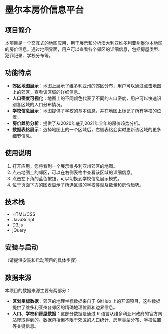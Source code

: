 # 墨尔本房价信息平台

## 项目简介

本项目是一个交互式的地图应用，用于展示和分析澳大利亚维多利亚州墨尔本地区的房价信息。通过地图界面，用户可以查看各个郊区的详细信息，包括房屋类型、犯罪记录、学校分布等。

## 功能特点

- **郊区地图展示**：地图上展示了维多利亚州的郊区分布，用户可以通过点击地图上的郊区，查看该区域的详细信息。
- **人口密度可视化**：地图上的不同颜色代表了不同的人口密度，用户可以快速识别各区域的人口分布情况。
- **学校信息展示**：地图提供了学校的基本信息，并在地图上标记了所有学校的位置。
- **房价趋势分析**：提供了从2020年底到2021年全年的房价趋势分析。
- **数据表格展示**：选择地图上的一个区域后，右侧表格会实时更新该区域的更多细节信息。

## 使用说明

1. 打开应用，您将看到一个展示维多利亚州郊区的地图。
2. 点击地图上的郊区，可以在右侧表格中查看该区域的详细信息。
3. 点击左下角的蓝色按钮，可以切换到学校信息展示模式。
4. 位于页面下方的图表显示了所选区域的学校类型及数量和房价趋势。

## 技术栈

- HTML/CSS
- JavaScript
- D3.js
- jQuery

## 安装与启动

（请提供安装和启动项目的具体步骤）

## 数据来源

本项目的数据来源主要有两部分：

- **区划坐标数据**：郊区的地理坐标数据来自于 GitHub 上的开源项目，这些数据提供了维多利亚州各郊区的精确地理位置和边界信息。
- **人口、学校和房屋数据**：这部分数据是通过 R 语言从维多利亚州政府的官方网站爬取得到的。数据包括但不限于郊区的人口统计、房屋类型分布、学校位置等关键信息。



